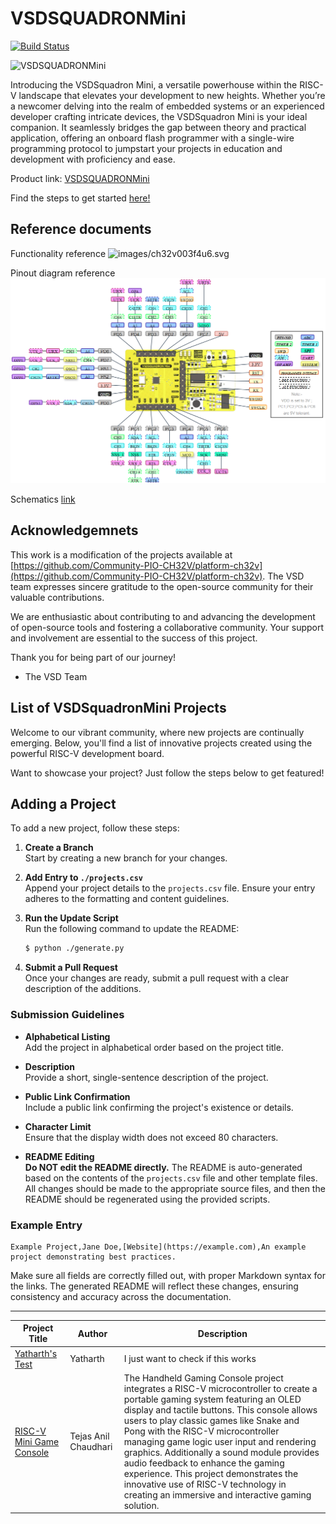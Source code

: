 # VSDSQUADRONMini

[![Build Status](https://github.com/vsdip/vsdsquadron_pio/actions/workflows/main.yml/badge.svg)](https://github.com/vsdip/vsdsquadron_pio/actions)

![VSDSQUADRONMini](images/SquadronMini_2A.png)

Introducing the VSDSquadron Mini, a versatile powerhouse within the RISC-V landscape that elevates your development to new heights. Whether you’re a newcomer delving into the realm of embedded systems or an experienced developer crafting intricate devices, the VSDSquadron Mini is your ideal companion. It seamlessly bridges the gap between theory and practical application, offering an onboard flash programmer with a single-wire programming protocol to jumpstart your projects in education and development with proficiency and ease.

Product link: [VSDSQUADRONMini](https://www.vlsisystemdesign.com/vsdsquadronmini/)

Find the steps to get started [here!](https://github.com/vsdip/vsdsquadron_pio/blob/main/install.md)

## Reference documents

Functionality reference
![images/ch32v003f4u6.svg](images/ch32v003f4u6.svg)

Pinout diagram reference
![VSDSQUADRON Mini Pin out.png](images/VSDSquadronMini_pinout.png)

Schematics [link](docs/VSDSquadronMini_2A_Schematic.pdf)

## Acknowledgemnets

This work is a modification of the projects available at [https://github.com/Community-PIO-CH32V/platform-ch32v](https://github.com/Community-PIO-CH32V/platform-ch32v). The VSD team expresses sincere gratitude to the open-source community for their valuable contributions.

We are enthusiastic about contributing to and advancing the development of open-source tools and fostering a collaborative community. Your support and involvement are essential to the success of this project.

Thank you for being part of our journey!

- The VSD Team

## List of VSDSquadronMini Projects

Welcome to our vibrant community, where new projects are continually emerging. Below, you'll find a list of innovative projects created using the powerful RISC-V development board.

Want to showcase your project? Just follow the steps below to get featured!

## Adding a Project

To add a new project, follow these steps:

1. **Create a Branch**  
   Start by creating a new branch for your changes.

2. **Add Entry to `./projects.csv`**  
   Append your project details to the `projects.csv` file. Ensure your entry adheres to the formatting and content guidelines.

3. **Run the Update Script**  
   Run the following command to update the README:
   ```sh
   $ python ./generate.py
   ```

4. **Submit a Pull Request**  
   Once your changes are ready, submit a pull request with a clear description of the additions.

### Submission Guidelines

- **Alphabetical Listing**  
  Add the project in alphabetical order based on the project title.

- **Description**  
  Provide a short, single-sentence description of the project.

- **Public Link Confirmation**  
  Include a public link confirming the project's existence or details.

- **Character Limit**  
  Ensure that the display width does not exceed 80 characters.

- **README Editing**  
  **Do NOT edit the README directly.** The README is auto-generated based on the contents of the `projects.csv` file and other template files. All changes should be made to the appropriate source files, and then the README should be regenerated using the provided scripts.

### Example Entry

```
Example Project,Jane Doe,[Website](https://example.com),An example project demonstrating best practices.
```

Make sure all fields are correctly filled out, with proper Markdown syntax for the links. The generated README will reflect these changes, ensuring consistency and accuracy across the documentation.

--- 


| Project Title     | Author   | Description                    |
|-------------------|----------|--------------------------------|
| [Yatharth's Test](https://yatharthagarwal.net/) | Yatharth | I just want to check if this works |
| [RISC-V Mini Game Console](https://github.com/tejasopp/VSD_mini_ResearchInternship) | Tejas Anil Chaudhari | The Handheld Gaming Console project integrates a RISC-V microcontroller to create a portable gaming system featuring an OLED display and tactile buttons. This console allows users to play classic games like Snake and Pong with the RISC-V microcontroller managing game logic user input and rendering graphics. Additionally a sound module provides audio feedback to enhance the gaming experience. This project demonstrates the innovative use of RISC-V technology in creating an immersive and interactive gaming solution. |
